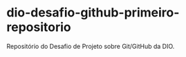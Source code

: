 # dio-desafio-github-primeiro-repositorio
Repositório do Desafio de Projeto sobre Git/GitHub da DIO.

